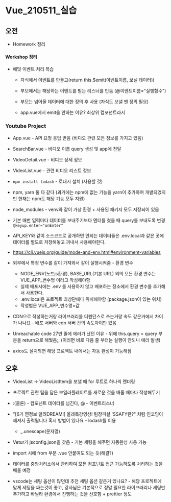 # Vue_210511_실습



## 오전



- Homework 정리

#### Workshop 정리

- 에밋 이벤트 처리 복습
  - 자식에서 이벤트를 만들고(return this.$emit(이벤트이름, 보낼 데이터))
  - 부모에서는 해당하는 이벤트를 받는 리스너를 만듬 (@이벤트이름="실행함수")

  - 부모는 넘어올 데이터에 대한 정의 후 사용 (자식도 보낼 땐 정의 필요)
  - app.vue에서 emit을 안하는 이유? 최상위 컴포넌트라서



### Youtube Project

- App.vue - API 요청 응답 받음 (비디오 관련 모든 정보를 가지고 있음)
- SearchBar.vue - 비디오 이름 query 생성 및 app에 전달
- VideoDetail.vue - 비디오 상세 정보
- VideoList.vue - 관련 비디오 리스트 정보

- `npm install lodash` - 로대시 설치 (사용할 것)
- npm, yarn 둘 다 같다 (과거에는 npm에 없는 기능을 yarn이 추가하여 개발되었지만 현재는 npm도 해당 기능 모두 지원)
- node_modules - venv와 같이 가상 환경 + 사용된 패키지 모두 저장되어 있음

- 기본 매번 입력마다 데이터를 보내주기보다 엔터를 쳤을 때 query를 보내도록 변경 `@keyup.enter="onEnter"`
- API_KEY와 같이 소스코드로 공개하면 안되는 데이터들은 .env.local과 같은 곳에 데이터를 별도로 저장해놓고 꺼내서 사용해야한다.
- https://cli.vuejs.org/guide/mode-and-env.html#environment-variables
- 외부에서 특정 변수를 같이 가져와서 같이 실행시켜줌 - 환경 변수
  - NODE_ENV(노드js환경), BASE_URL(기본 URL) 외의 모든 환경 변수는 VUE_APP_변수명 이라고 작성해야함
  - 실제 배포시에는 .env 를 사용하지 않고 배포하는 장소에서 환경 변수를 추가해서 사용한다.
  - .env.local은 프로젝트 최상단에다 위치해야함 (package.json이 있는 위치)
  - 작성법은 VUE_APP_변수명=값
- CDN으로 작성하는거랑 라이브러리를 디펜던스로 쓰는거랑 속도 같은거에서 차이가 나나요 - 배포 서버와 cdn 서버 간의 속도차이만 있음
- Unreachable code  27번 줄에 에러가 났던 이유 - 위에 this.query = query 부분을 return으로 해뒀음;; (이러면 바로 다음 줄 부터는 실행이 안되니 에러 발생)
- axios도 설치되면 해당 프로젝트 내에서는 자동 완성이 가능해짐



## 오후



- VideoList -> VideoListItem을 보낼 때 for 루트로 하나씩 렌더링
- 프로젝트 관련 팁을 담은 보일러플레이트를 새로운 것을 배울 때마다 작성해두기
- :(콜론) - 컴포넌트 데이터를 넘긴다, @ - 이벤트리스너
- "[6기 찐정보 알려DREAM!] 올레특강영상! 팀장피셜 &#39;SSAFY란?" 처럼 인코딩이 깨져서 출력됩니다 혹시 방법이 있나요 - lodash를 이용
  - _.unescape(문자열)
- Vetur가 jsconfig.json을 찾음 - 기본 세팅을 해주면 자동완성 사용 가능
- import 시에 from 부분 .vue 안붙여도 되는 듯(해결?)

- 데이터를 중앙처리소에서 관리하여 모든 컴포넌트 접근 가능하도록 처리하는 것을 배울 예정

- vscode는 세팅 옵션이 많던데 추천 세팅 옵션 같은거 있나요? - 해당 프로젝트에 맞게 세팅을 짜는것이 좋고, 강사님은 기본적으로 정말 필요한 라이브러리나 세팅만 추가하고 바닐라 환경에서 진행하는 것을 선호함 + prettier 정도